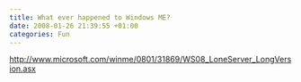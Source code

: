 ```yaml
---
title: What ever happened to Windows ME?
date: 2008-01-26 21:39:55 +01:00
categories: Fun
---
```

<P><A href="http://www.microsoft.com/winme/0801/31869/WS08_LoneServer_LongVersion.asx">http://www.microsoft.com/winme/0801/31869/WS08_LoneServer_LongVersion.asx</A></P>
